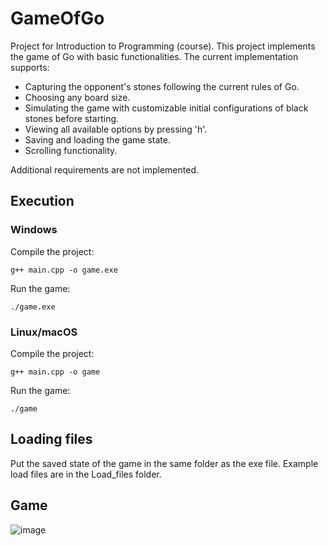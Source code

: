 # GameOfGo
Project for Introduction to Programming (course).
This project implements the game of Go with basic functionalities. The current implementation supports:
- Capturing the opponent's stones following the current rules of Go.
- Choosing any board size.
- Simulating the game with customizable initial configurations of black stones before starting.
- Viewing all available options by pressing 'h'.
- Saving and loading the game state.
- Scrolling functionality.

Additional requirements are not implemented.

## Execution
### Windows
Compile the project:

`` g++ main.cpp -o game.exe ``

Run the game:

`` ./game.exe ``

### Linux/macOS
Compile the project:

`` g++ main.cpp -o game ``

Run the game:

`` ./game ``

## Loading files
Put the saved state of the game in the same folder as the exe file.
Example load files are in the Load_files folder.

## Game
![image](https://github.com/user-attachments/assets/5a303a73-bfae-47dd-95d2-c64bccb1f2ee)


